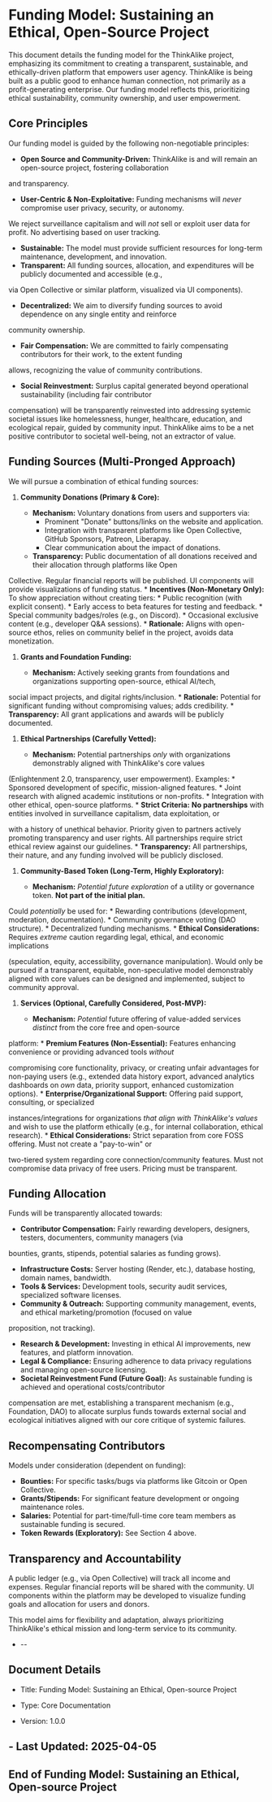 # Funding Model: Sustaining an Ethical, Open-Source Project

This document details the funding model for the ThinkAlike project, emphasizing its commitment to creating a
transparent, sustainable, and ethically-driven platform that empowers user agency. ThinkAlike is being built as a public
good to enhance human connection, not primarily as a profit-generating enterprise. Our funding model reflects this,
prioritizing ethical sustainability, community ownership, and user empowerment.

## Core Principles

Our funding model is guided by the following non-negotiable principles:

* **Open Source and Community-Driven:** ThinkAlike is and will remain an open-source project, fostering collaboration

and transparency.

* **User-Centric & Non-Exploitative:** Funding mechanisms will *never* compromise user privacy, security, or autonomy.

We reject surveillance capitalism and will *not* sell or exploit user data for profit. No advertising based on user
tracking.

* **Sustainable:** The model must provide sufficient resources for long-term maintenance, development, and innovation.
* **Transparent:** All funding sources, allocation, and expenditures will be publicly documented and accessible (e.g.,

via Open Collective or similar platform, visualized via UI components).

* **Decentralized:** We aim to diversify funding sources to avoid dependence on any single entity and reinforce

community ownership.

* **Fair Compensation:** We are committed to fairly compensating contributors for their work, to the extent funding

allows, recognizing the value of community contributions.

* **Social Reinvestment:** Surplus capital generated beyond operational sustainability (including fair contributor

compensation) will be transparently reinvested into addressing systemic societal issues like homelessness, hunger,
healthcare, education, and ecological repair, guided by community input. ThinkAlike aims to be a net positive
contributor to societal well-being, not an extractor of value.

## Funding Sources (Multi-Pronged Approach)

We will pursue a combination of ethical funding sources:

1. **Community Donations (Primary & Core):**

    * **Mechanism:** Voluntary donations from users and supporters via:
        * Prominent "Donate" buttons/links on the website and application.
        * Integration with transparent platforms like Open Collective, GitHub Sponsors, Patreon, Liberapay.
        * Clear communication about the impact of donations.
    * **Transparency:** Public documentation of all donations received and their allocation through platforms like Open

Collective. Regular financial reports will be published. UI components will provide visualizations of funding status.
    * **Incentives (Non-Monetary Only):** To show appreciation without creating tiers:
        * Public recognition (with explicit consent).
        * Early access to beta features for testing and feedback.
        * Special community badges/roles (e.g., on Discord).
        * Occasional exclusive content (e.g., developer Q&A sessions).
    * **Rationale:** Aligns with open-source ethos, relies on community belief in the project, avoids data monetization.

1. **Grants and Foundation Funding:**

    * **Mechanism:** Actively seeking grants from foundations and organizations supporting open-source, ethical AI/tech,

social impact projects, and digital rights/inclusion.
    * **Rationale:** Potential for significant funding without compromising values; adds credibility.
    * **Transparency:** All grant applications and awards will be publicly documented.

1. **Ethical Partnerships (Carefully Vetted):**

    * **Mechanism:** Potential partnerships *only* with organizations demonstrably aligned with ThinkAlike's core values

(Enlightenment 2.0, transparency, user empowerment). Examples:
        * Sponsored development of specific, mission-aligned features.
        * Joint research with aligned academic institutions or non-profits.
        * Integration with other ethical, open-source platforms.
    * **Strict Criteria:** **No partnerships** with entities involved in surveillance capitalism, data exploitation, or

with a history of unethical behavior. Priority given to partners actively promoting transparency and user rights. All
partnerships require strict ethical review against our guidelines.
    * **Transparency:** All partnerships, their nature, and any funding involved will be publicly disclosed.

1. **Community-Based Token (Long-Term, Highly Exploratory):**

    * **Mechanism:** *Potential future exploration* of a utility or governance token. **Not part of the initial plan.**

Could *potentially* be used for:
        * Rewarding contributions (development, moderation, documentation).
        * Community governance voting (DAO structure).
        * Decentralized funding mechanisms.
    * **Ethical Considerations:** Requires *extreme* caution regarding legal, ethical, and economic implications

(speculation, equity, accessibility, governance manipulation). Would only be pursued if a transparent, equitable,
non-speculative model demonstrably aligned with core values can be designed and implemented, subject to community
approval.

1. **Services (Optional, Carefully Considered, Post-MVP):**

    * **Mechanism:** *Potential* future offering of value-added services *distinct* from the core free and open-source

platform:
        * **Premium Features (Non-Essential):** Features enhancing convenience or providing advanced tools *without*

compromising core functionality, privacy, or creating unfair advantages for non-paying users (e.g., extended data
history export, advanced analytics dashboards on *own* data, priority support, enhanced customization options).
        * **Enterprise/Organizational Support:** Offering paid support, consulting, or specialized

instances/integrations for organizations *that align with ThinkAlike's values* and wish to use the platform ethically
(e.g., for internal collaboration, ethical research).
    * **Ethical Considerations:** Strict separation from core FOSS offering. Must not create a "pay-to-win" or

two-tiered system regarding core connection/community features. Must not compromise data privacy of free users. Pricing
must be transparent.

## Funding Allocation

Funds will be transparently allocated towards:

* **Contributor Compensation:** Fairly rewarding developers, designers, testers, documenters, community managers (via

bounties, grants, stipends, potential salaries as funding grows).

* **Infrastructure Costs:** Server hosting (Render, etc.), database hosting, domain names, bandwidth.
* **Tools & Services:** Development tools, security audit services, specialized software licenses.
* **Community & Outreach:** Supporting community management, events, and ethical marketing/promotion (focused on value

proposition, not tracking).

* **Research & Development:** Investing in ethical AI improvements, new features, and platform innovation.
* **Legal & Compliance:** Ensuring adherence to data privacy regulations and managing open-source licensing.
* **Societal Reinvestment Fund (Future Goal):** As sustainable funding is achieved and operational costs/contributor

compensation are met, establishing a transparent mechanism (e.g., Foundation, DAO) to allocate surplus funds towards
external social and ecological initiatives aligned with our core critique of systemic failures.

## Recompensating Contributors

Models under consideration (dependent on funding):

* **Bounties:** For specific tasks/bugs via platforms like Gitcoin or Open Collective.
* **Grants/Stipends:** For significant feature development or ongoing maintenance roles.
* **Salaries:** Potential for part-time/full-time core team members as sustainable funding is secured.
* **Token Rewards (Exploratory):** See Section 4 above.

## Transparency and Accountability

A public ledger (e.g., via Open Collective) will track all income and expenses. Regular financial reports will be shared
with the community. UI components within the platform may be developed to visualize funding goals and allocation for
users and donors.

This model aims for flexibility and adaptation, always prioritizing ThinkAlike's ethical mission and long-term service
to its community.

* --

## Document Details

* Title: Funding Model: Sustaining an Ethical, Open-source Project

* Type: Core Documentation

* Version: 1.0.0

## - Last Updated: 2025-04-05

## End of Funding Model: Sustaining an Ethical, Open-source Project
